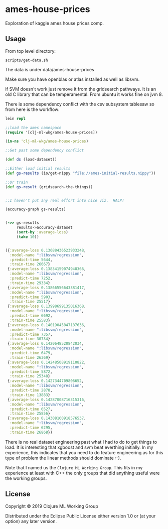 # ames-house-prices

Exploration of kaggle ames house prices comp.

## Usage

From top level directory:
```
scripts/get-data.sh
```

The data is under data/ames-house-prices


Make sure you have openblas or atlas installed as well as libsvm.

If SVM doesn't work just remove it from the gridsearch pathways.  It is an old C
library that can be temperamental.  From ubuntu it works fine on jvm 8.


There is some dependency conflict with the csv subsystem tablesaw so from here is the workflow:

```clojure
lein repl

;;load the ames namespace
(require '[clj-ml-wkg/ames-house-prices])

(in-ns 'clj-ml-wkg/ames-house-prices)

;;Get past some dependency conflict

(def ds (load-dataset))

;;Either load initial results
(def gs-results (io/get-nippy "file://ames-initial-results.nippy"))

;;Or train
(def gs-result (gridsearch-the-things))


;;I haven't put any real effort into nice viz.  HALP!

(accuracy-graph gs-results)


(->> gs-results
	 results->accuracy-dataset
	 (sort-by :average-loss)
	 (take 10))


({:average-loss 0.13688436523933248,
  :model-name ":libsvm/regression",
  :predict-time 5644,
  :train-time 26667}
 {:average-loss 0.13834159074948366,
  :model-name ":libsvm/regression",
  :predict-time 7252,
  :train-time 29334}
 {:average-loss 0.13866556643381417,
  :model-name ":libsvm/regression",
  :predict-time 5903,
  :train-time 25517}
 {:average-loss 0.13998699135016368,
  :model-name ":libsvm/regression",
  :predict-time 6692,
  :train-time 25583}
 {:average-loss 0.14019045847187636,
  :model-name ":libsvm/regression",
  :predict-time 7357,
  :train-time 30734}
 {:average-loss 0.1420648520842034,
  :model-name ":libsvm/regression",
  :predict-time 6479,
  :train-time 26369}
 {:average-loss 0.14248508919110822,
  :model-name ":libsvm/regression",
  :predict-time 5872,
  :train-time 25348}
 {:average-loss 0.1427344709806652,
  :model-name ":libsvm/regression",
  :predict-time 2878,
  :train-time 13883}
 {:average-loss 0.14287008716315316,
  :model-name ":libsvm/regression",
  :predict-time 6527,
  :train-time 25856}
 {:average-loss 0.14308160918576537,
  :model-name ":libsvm/regression",
  :predict-time 6295,
  :train-time 26868})
```

There is no real dataset engineering past what I had to do to get things to load.  It is interesting
that xgboost and svm beat everthing initially.  In my experience, this indicates that you need
to do feature engineering as for this type of problem the linear methods should dominate :-).


Note that I named us the `Clojure ML Working Group`.  This fits in my experience at least with
C++ the only groups that did anything useful were the working groups.

## License

Copyright © 2019 Clojure ML Working Group

Distributed under the Eclipse Public License either version 1.0 or (at
your option) any later version.
